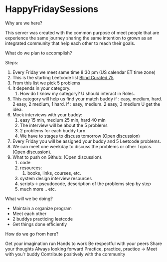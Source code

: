 # HappyFridaySessions

Why are we here? 

This server was created with the common purpose of meet people that are experience the same journey sharing the same intention to grown as an integrated community that help each other to reach their goals.

What do we plan to accomplish? 

Steps:
1. Every Friday we meet same time 8:30 pm (US calendar ET time zone)
2. This is the starting Leetcode list [Blind Curated 75](https://leetcode.com/list/xoqag3yj/)
3. From this list we pick 5 problems
4. It depends in your category.
    1. How do I know my category? U should interact in Roles. 
5. This category will help us find your match buddy
    if : easy, medium, hard.
        2 easy, 2 medium, 1 hard.
    if : easy, medium.
        2 easy, 3 medium
    U get the idea.
6. Mock interviews with your buddy:
    1. easy 15 min, medium 25 min, hard 40 min
    2. The interview will be about the 5 problems
    3. 2 problems for each buddy turn.
    4. We have to stages to discuss tomorrow (Open discussion) 
7. Every Friday you will be assigned your buddy and 5 Leetcode problems.
8. We can meet one weekday to discuss the problems or other Topics. (Open discussion).
9. What to push on Github: (Open discussion).
    1. code
    2. resources:
        1. books, links, courses, etc.
    3. system design interview resources
    4. scripts-> pseudocode, description of the problems step by step
    5. much more .. etc.

What will we be doing?

- Maintain a organize program
- Meet each other
- 2 buddys practicing leetcode
- Get things done efficiently

How do we go from here? 

Get your imagination run
Hands to work
Be respectful with your peers
Share your thoughts 
Always looking forward
Practice, practice, practice -> Meet with you’r buddy
Contribute positively with the community

